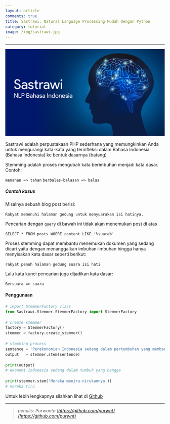 ```yaml
---
layout: article
comments: true
title: Sastrawi, Natural Language Processing Mudah Dengan Python
category: tutorial
image: /img/sastrawi.jpg
---
```


---

![Sastrawi NLP Bahasa Indonesia](/img/sastrawi.jpg 'NLP Bahasa Indonesia')

Sastrawi adalah perpustakaan PHP sederhana yang memungkinkan Anda untuk mengurangi kata-kata yang terinfleksi dalam Bahasa Indonesia (Bahasa Indonesia) ke bentuk dasarnya (batang)

Stemming adalah proses mengubah kata berimbuhan menjadi kata dasar. Contoh:

`menahan => tahan`
`berbalas-balasan => balas`

##### Contoh kasus

Misalnya sebuah blog post berisi:

`Rakyat memenuhi halaman gedung untuk menyuarakan isi hatinya.`

Pencarian dengan `query` di bawah ini tidak akan menemukan post di atas

`SELECT * FROM posts WHERE content LIKE '%suara%'`

Proses stemming dapat membantu menemukan dokumen yang sedang dicari yaitu dengan menanggalkan imbuhan-imbuhan hingga hanya menyisakan kata dasar seperti berikut:

`rakyat penuh halaman gedung suara isi hati`

Lalu kata kunci pencarian juga dijadikan kata dasar:

`Bersuara => suara`

#### Penggunaan

```python
# import StemmerFactory class
from Sastrawi.Stemmer.StemmerFactory import StemmerFactory

# create stemmer
factory = StemmerFactory()
stemmer = factory.create_stemmer()

# stemming process
sentence = 'Perekonomian Indonesia sedang dalam pertumbuhan yang membanggakan'
output   = stemmer.stem(sentence)

print(output)
# ekonomi indonesia sedang dalam tumbuh yang bangga

print(stemmer.stem('Mereka meniru-nirukannya'))
# mereka tiru
```

Untuk lebih lengkapnya silahkan lihat di [Github](https://github.com/har07/PySastrawi)

---

> _penulis: Purwanto [https://github.com/purwnt](https://github.com/purwnt)_
